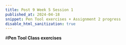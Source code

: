 ```yaml
---
title: Post 9 Week 5 Session 1
published_at: 2024-04-18
snippet: Pen Tool exercises + Assignment 2 progress
disable_html_sanitization: true
---
```

#**Pen Tool Class exercises**
